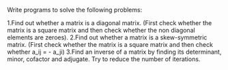 Write programs to solve the following problems:

1.Find out whether a matrix is a diagonal matrix.  (First check whether the matrix is a square matrix and then check whether the non diagonal elements are zeroes).
2.Find out whether a matrix is a skew-symmetric matrix.  (First check whether the matrix is a square matrix and then check whether a_ij = - a_ji)
3.Find an inverse of a matrix by finding its determinant, minor, cofactor and adjugate.
Try to reduce the number of iterations.
